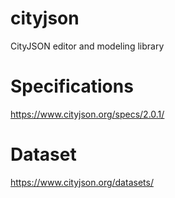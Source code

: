 # cityjson
CityJSON editor and modeling library

# Specifications
https://www.cityjson.org/specs/2.0.1/

# Dataset
https://www.cityjson.org/datasets/

